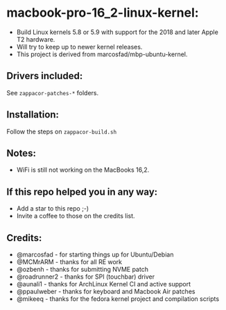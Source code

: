 # macbook-pro-16_2-linux-kernel:

- Build Linux kernels 5.8 or 5.9 with support for the 2018 and later Apple T2 hardware.
- Will try to keep up to newer kernel releases.
- This project is derived from marcosfad/mbp-ubuntu-kernel.

## Drivers included:
See ```zappacor-patches-*``` folders.

## Installation:
Follow the steps on ```zappacor-build.sh```

## Notes:
- WiFi is still not working on the MacBooks 16,2.

## If this repo helped you in any way:
- Add a star  to this repo ;-)
- Invite a coffee to those on the credits list.

## Credits:
- @marcosfad - for starting things up for Ubuntu/Debian
- @MCMrARM - thanks for all RE work
- @ozbenh - thanks for submitting NVME patch
- @roadrunner2 - thanks for SPI (touchbar) driver
- @aunali1 - thanks for ArchLinux Kernel CI and active support
- @ppaulweber - thanks for keyboard and Macbook Air patches
- @mikeeq - thanks for the fedora kernel project and compilation scripts
